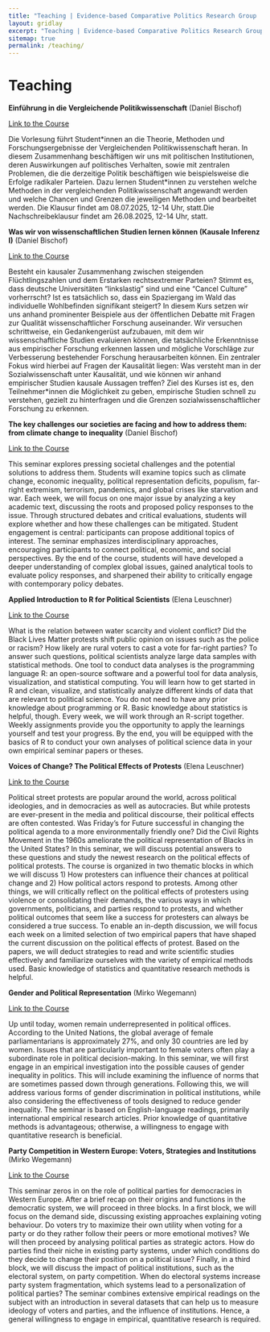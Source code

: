 ```yaml
---
title: "Teaching | Evidence-based Comparative Politics Research Group | University of Münster and Aarhus University"
layout: gridlay
excerpt: "Teaching | Evidence-based Comparative Politics Research Group | University of Münster and Aarhus University"
sitemap: true
permalink: /teaching/
---
```


# Teaching

**Einführung in die Vergleichende Politikwissenschaft** (Daniel Bischof)

[Link to the Course](https://studium.uni-muenster.de/qisserver/rds?state=verpublish&status=init&vmfile=no&moduleCall=webInfo&publishConfFile=webInfo&publishSubDir=veranstaltung&veranstaltung.veranstid=431905)

Die Vorlesung führt Student\*innen an die Theorie, Methoden und Forschungsergebnisse der Vergleichenden Politikwissenschaft heran. In diesem Zusammenhang beschäftigen wir uns mit politischen Institutionen, deren Auswirkungen auf politisches Verhalten, sowie mit zentralen Problemen, die die derzeitige Politik beschäftigen wie beispielsweise die Erfolge radikaler Parteien. Dazu lernen Student\*innen zu verstehen welche Methoden in der vergleichenden Politikwissenschaft angewandt werden und welche Chancen und Grenzen die jeweiligen Methoden und bearbeitet werden. Die Klausur findet am 08.07.2025, 12-14 Uhr, statt.Die Nachschreibeklausur findet am 26.08.2025, 12-14 Uhr, statt. 

**Was wir von wissenschaftlichen Studien lernen können (Kausale Inferenz I)** (Daniel Bischof)

[Link to the Course](https://studium.uni-muenster.de/qisserver/rds?state=verpublish&status=init&vmfile=no&moduleCall=webInfo&publishConfFile=webInfo&publishSubDir=veranstaltung&veranstaltung.veranstid=431918)

Besteht ein kausaler Zusammenhang zwischen steigenden Flüchtlingszahlen und dem Erstarken rechtsextremer Parteien? Stimmt es, dass deutsche Universitäten “linkslastig” sind und eine “Cancel Culture” vorherrscht? Ist es tatsächlich so, dass ein Spaziergang im Wald das individuelle Wohlbefinden signifikant steigert? In diesem Kurs setzen wir uns anhand prominenter Beispiele aus der öffentlichen Debatte mit Fragen zur Qualität wissenschaftlicher Forschung auseinander. Wir versuchen schrittweise, ein Gedankengerüst aufzubauen, mit dem wir wissenschaftliche Studien evaluieren können, die tatsächliche Erkenntnisse aus empirischer Forschung erkennen lassen und mögliche Vorschläge zur Verbesserung bestehender Forschung herausarbeiten können. Ein zentraler Fokus wird hierbei auf Fragen der Kausalität liegen: Was versteht man in der Sozialwissenschaft unter Kausalität, und wie können wir anhand empirischer Studien kausale Aussagen treffen? Ziel des Kurses ist es, den Teilnehmer\*innen die Möglichkeit zu geben, empirische Studien schnell zu verstehen, gezielt zu hinterfragen und die Grenzen sozialwissenschaftlicher Forschung zu erkennen.

**The key challenges our societies are facing and how to address them: from climate change to inequality** (Daniel Bischof)

[Link to the Course](https://studium.uni-muenster.de/qisserver/rds?state=verpublish&status=init&vmfile=no&moduleCall=webInfo&publishConfFile=webInfo&publishSubDir=veranstaltung&veranstaltung.veranstid=431932)

This seminar explores pressing societal challenges and the potential solutions to address them. Students will examine topics such as climate change, economic inequality, political representation deficits, populism, far-right extremism, terrorism, pandemics, and global crises like starvation and war. Each week, we will focus on one major issue by analyzing a key academic text, discussing the roots and proposed policy responses to the issue. Through structured debates and critical evaluations, students will explore whether and how these challenges can be mitigated. Student engagement is central: participants can propose additional topics of interest. The seminar emphasizes interdisciplinary approaches, encouraging participants to connect political, economic, and social perspectives. By the end of the course, students will have developed a deeper understanding of complex global issues, gained analytical tools to evaluate policy responses, and sharpened their ability to critically engage with contemporary policy debates.

**Applied Introduction to R for Political Scientists** (Elena Leuschner)

[Link to the Course](https://studium.uni-muenster.de/qisserver/rds?state=verpublish&status=init&vmfile=no&moduleCall=webInfo&publishConfFile=webInfo&publishSubDir=veranstaltung&veranstaltung.veranstid=435293)

What is the relation between water scarcity and violent conflict? Did the Black Lives Matter protests shift public opinion on issues such as the police or racism? How likely are rural voters to cast a vote for far-right parties? To answer such questions, political scientists analyze large data samples with statistical methods. One tool to conduct data analyses is the programming language R: an open-source software and a powerful tool for data analysis, visualization, and statistical computing. You will learn how to get started in R and clean, visualize, and statistically analyze different kinds of data that are relevant to political science. You do not need to have any prior knowledge about programming or R. Basic knowledge about statistics is helpful, though. Every week, we will work through an R-script together. Weekly assignments provide you the opportunity to apply the learnings yourself and test your progress. By the end, you will be equipped with the basics of R to conduct your own analyses of political science data in your own empirical seminar papers or theses. 

**Voices of Change? The Political Effects of Protests** (Elena Leuschner)

[Link to the Course](https://studium.uni-muenster.de/qisserver/rds?state=verpublish&status=init&vmfile=no&moduleCall=webInfo&publishConfFile=webInfo&publishSubDir=veranstaltung&veranstaltung.veranstid=435296)

Political street protests are popular around the world, across political ideologies, and in democracies as well as autocracies. But while protests are ever-present in the media and political discourse, their political effects are often contested. Was Friday’s for Future successful in changing the political agenda to a more environmentally friendly one? Did the Civil Rights Movement in the 1960s ameliorate the political representation of Blacks in the United States? In this seminar, we will discuss potential answers to these questions and study the newest research on the political effects of political protests. The course is organized in two thematic blocks in which we will discuss 1) How protesters can influence their chances at political change and 2) How political actors respond to protests. Among other things, we will critically reflect on the political effects of protesters using violence or consolidating their demands, the various ways in which governments, politicians, and parties respond to protests, and whether political outcomes that seem like a success for protesters can always be considered a true success. To enable an in-depth discussion, we will focus each week on a limited selection of two empirical papers that have shaped the current discussion on the political effects of protest. Based on the papers, we will deduct strategies to read and write scientific studies effectively and familiarize ourselves with the variety of empirical methods used. Basic knowledge of statistics and quantitative research methods is helpful.

**Gender and Political Representation** (Mirko Wegemann)

[Link to the Course](https://studium.uni-muenster.de/qisserver/rds?state=verpublish&status=init&vmfile=no&moduleCall=webInfo&publishConfFile=webInfo&publishSubDir=veranstaltung&veranstaltung.veranstid=435294)

Up until today, women remain underrepresented in political offices. According to the United Nations, the global average of female parliamentarians is approximately 27%, and only 30 countries are led by women. Issues that are particularly important to female voters often play a subordinate role in political decision-making. In this seminar, we will first engage in an empirical investigation into the possible causes of gender inequality in politics. This will include examining the influence of norms that are sometimes passed down through generations. Following this, we will address various forms of gender discrimination in political institutions, while also considering the effectiveness of tools designed to reduce gender inequality. The seminar is based on English-language readings, primarily international empirical research articles. Prior knowledge of quantitative methods is advantageous; otherwise, a willingness to engage with quantitative research is beneficial.

**Party Competition in Western Europe: Voters, Strategies and Institutions** (Mirko Wegemann)

[Link to the Course](https://studium.uni-muenster.de/qisserver/rds?state=verpublish&status=init&vmfile=no&moduleCall=webInfo&publishConfFile=webInfo&publishSubDir=veranstaltung&veranstaltung.veranstid=435297)

This seminar zeros in on the role of political parties for democracies in Western Europe. After a brief recap on their origins and functions in the democratic system, we will proceed in three blocks. In a first block, we will focus on the demand side, discussing existing approaches explaining voting behaviour. Do voters try to maximize their own utility when voting for a party or do they rather follow their peers or more emotional motives? We will then proceed by analysing political parties as strategic actors. How do parties find their niche in existing party systems, under which conditions do they decide to change their position on a political issue? Finally, in a third block, we will discuss the impact of political institutions, such as the electoral system, on party competition. When do electoral systems increase party system fragmentation, which systems lead to a personalization of political parties? The seminar combines extensive empirical readings on the subject with an introduction in several datasets that can help us to measure ideology of voters and parties, and the influence of institutions. Hence, a general willingness to engage in empirical, quantitative research is required.


